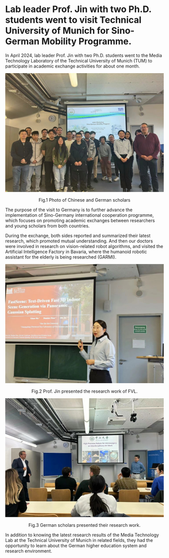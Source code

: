 # Lab leader Prof. Jin with two Ph.D. students went to visit Technical University of Munich for Sino-German Mobility Programme.

In April 2024, lab leader Prof. Jin with two Ph.D. students went to the Media Technology Laboratory of the Technical University of Munich (TUM) to participate in academic exchange activities for about one month.

![photo](https://github.com/FVL2020/fvl.github.com/blob/master/news_photos/german1.png)

<p align="center">Fig.1 Photo of Chinese and German scholars</p>

The purpose of the visit to Germany is to further advance the implementation of Sino-Germany international cooperation programme, which focuses on promoting academic exchanges between researchers and young scholars from both countries.

During the exchange, both sides reported and summarized their latest research, which promoted mutual understanding. And then our doctors were involved in research on vision-related robot algorithms, and visited the Artificial Intelligence Factory in Bavaria, where the humanoid robotic assistant for the elderly is being researched (GARMI).

![photo](https://github.com/FVL2020/fvl.github.com/blob/master/news_photos/german2.png)

<p align="center">Fig.2 Prof. Jin presented the research work of FVL.</p>

![photo](https://github.com/FVL2020/fvl.github.com/blob/master/news_photos/german3.png)

<p align="center">Fig.3 German scholars presented their research work.</p>

In addition to knowing the latest research results of the Media Technology Lab at the Technical University of Munich in related fields, they had the opportunity to learn about the German higher education system and research environment.
